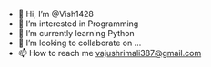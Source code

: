 - 👋 Hi, I’m @Vish1428
- 👀 I’m interested in Programming 
- 🌱 I’m currently learning Python 
- 💞️ I’m looking to collaborate on ...
- 📫 How to reach me vajushrimali387@gmail.com

<!---
Vish1428/Vish1428 is a ✨ special ✨ repository because its `README.md` (this file) appears on your GitHub profile.
You can click the Preview link to take a look at your changes.
--->
